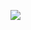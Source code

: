 [![](https://mermaid.ink/img/pako:eNplUbtuwzAM_BVCsx9Nii4eAhTo0KFoCiRbXQSMTMdCbFmVqCRFkH8vDblZqok8nu544FXpsSFVqUDfkaymF4MHj0NtQZ5Dz0Ybh5Zh78dzIP9_IOBpwtNkpuWrVcIr-FhvttAxu1CVZeDYGAqFDkVHfTD2aIrWlHTBwfWEzpWWzjs7Mu2CwySJms0Jme5OE5jqXHxmxwo-r1BLHMtkuVaVNK_rt-daZVI18j9hy4flY75Y5E-1glsGRVHAV5Js6J9TGrzLOuDNoWMYW7j7bTv6a4AupCNTABZQY9_vUR-hjVYURysoMniyDflEmRKGSV1laiA_oGnkCNcJqZUQhnnbhlqMvcSp7U2oGHnc_FitKvaRMhXdFGy-mapa7APdfgG8cKBX?type=png)](https://mermaid.live/edit#pako:eNplUbtuwzAM_BVCsx9Nii4eAhTo0KFoCiRbXQSMTMdCbFmVqCRFkH8vDblZqok8nu544FXpsSFVqUDfkaymF4MHj0NtQZ5Dz0Ybh5Zh78dzIP9_IOBpwtNkpuWrVcIr-FhvttAxu1CVZeDYGAqFDkVHfTD2aIrWlHTBwfWEzpWWzjs7Mu2CwySJms0Jme5OE5jqXHxmxwo-r1BLHMtkuVaVNK_rt-daZVI18j9hy4flY75Y5E-1glsGRVHAV5Js6J9TGrzLOuDNoWMYW7j7bTv6a4AupCNTABZQY9_vUR-hjVYURysoMniyDflEmRKGSV1laiA_oGnkCNcJqZUQhnnbhlqMvcSp7U2oGHnc_FitKvaRMhXdFGy-mapa7APdfgG8cKBX)